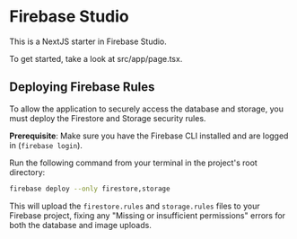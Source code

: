 
# Firebase Studio

This is a NextJS starter in Firebase Studio.

To get started, take a look at src/app/page.tsx.

## Deploying Firebase Rules

To allow the application to securely access the database and storage, you must deploy the Firestore and Storage security rules.

**Prerequisite**: Make sure you have the Firebase CLI installed and are logged in (`firebase login`).

Run the following command from your terminal in the project's root directory:

```bash
firebase deploy --only firestore,storage
```

This will upload the `firestore.rules` and `storage.rules` files to your Firebase project, fixing any "Missing or insufficient permissions" errors for both the database and image uploads.
